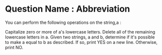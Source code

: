 # Question Name : Abbreviation

You can perform the following operations on the string,a :

Capitalize zero or more of a's lowercase letters.
Delete all of the remaining lowercase letters in a.
Given two strings, a and b, determine if it's possible to make a equal to b as described. If so, print YES on a new line. Otherwise, print NO.

